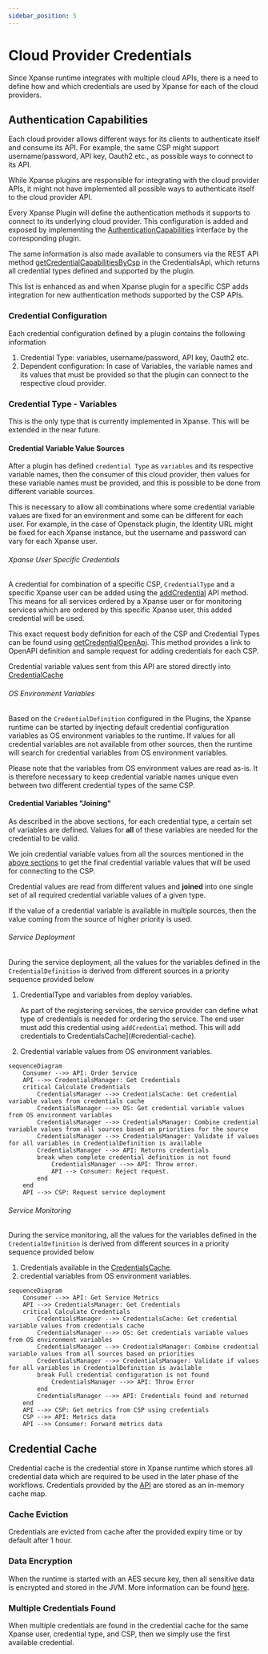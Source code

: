 ```yaml
---
sidebar_position: 5
---
```

# Cloud Provider Credentials

Since Xpanse runtime integrates with multiple cloud APIs, there is a need to define how and which credentials are used
by Xpanse for each of the cloud providers.

## Authentication Capabilities

Each cloud provider allows different ways for its clients to authenticate itself and consume its API.
For example, the same CSP might support username/password, API key, Oauth2 etc., as possible ways to connect to its API.

While Xpanse plugins are responsible for integrating with the cloud provider APIs,
it might not have implemented all possible ways to authenticate itself to the cloud provider API.

Every Xpanse Plugin will define the authentication methods it supports to connect to its underlying cloud provider.
This configuration is added and exposed by implementing
the [AuthenticationCapabilities](https://github.com/eclipse-xpanse/xpanse/blob/main/modules/credential/src/main/java/org/eclipse/xpanse/modules/credential/AuthenticationCapabilities.java)
interface by the corresponding plugin.

The same information is also made available to consumers via the REST API
method [getCredentialCapabilitiesByCsp](https://eclipse-xpanse.github.io/xpanse-website/docs/api/#tag/Credentials-Management/operation/getCredentialDefinitionsByCsp)
in the CredentialsApi, which returns all credential types defined and supported by the plugin.

This list is enhanced as and when Xpanse plugin for a specific CSP adds integration for new authentication methods
supported by the CSP APIs.

### Credential Configuration

Each credential configuration defined by a plugin contains the following information

1. Credential Type: variables, username/password, API key, Oauth2 etc.
2. Dependent configuration: In case of Variables, the variable names and its values that must be provided so that the
   plugin can connect to the respective cloud provider.

### Credential Type - Variables

This is the only type that is currently implemented in Xpanse. This will be extended in the near future.

#### Credential Variable Value Sources

After a plugin has defined `credential Type` as `variables` and its respective variable names, then the consumer of this
cloud provider, then values for these variable names must be provided, and this is possible to be done from different
variable sources.

This is necessary to allow all combinations where some credential variable values are fixed for an environment
and some can be different for each user.
For example, in the case of Openstack plugin, the Identity URL might be fixed for each
Xpanse instance, but the username and password can vary for each Xpanse user.

###### Xpanse User Specific Credentials

A credential for combination of a specific CSP, `CredentialType` and a specific Xpanse user can be added using
the [addCredential](https://eclipse-xpanse.github.io/xpanse-website/docs/api/#tag/Credentials-Management/operation/addCredential)
API method.
This means for all services ordered by a Xpanse user or for monitoring services which are ordered by this
specific Xpanse user, this added credential will be used.

This exact request body definition for each of the CSP and Credential Types can be found
using [getCredentialOpenApi](https://eclipse-xpanse.github.io/xpanse-website/docs/api/#tag/Services-Available/operation/getCredentialOpenApi).
This method provides a link to OpenAPI definition and sample request for adding credentials for each CSP.

Credential variable values sent from this API are stored directly into [CredentialCache](#credential-cache)

###### OS Environment Variables

Based on the `CredentialDefinition` configured in the Plugins, the Xpanse runtime can be started by injecting default
credential configuration variables as OS environment variables to the runtime. If values for all credential variables
are not available from other sources, then the runtime will search for credential variables from OS environment
variables.

Please note that the variables from OS environment values are read as-is. It is therefore necessary to keep credential
variable names unique even between two different credential types of the same CSP.

#### Credential Variables "Joining"

As described in the above sections, for each credential type, a certain set of variables are defined. Values for **all**
of these variables are needed for the credential to be valid.

We join credential variable values from all the sources
mentioned in the [above sections](#Credential-Variable-Value-Sources)
to get the final credential variable values that will be used for connecting to the CSP.

Credential values are read from different values and **joined** into one single set of all required credential variable
values of a given type.

If the value of a credential variable is available in multiple sources, then the value coming from the source of higher
priority is used.

###### Service Deployment

During the service deployment, all the values for the variables defined in the `CredentialDefinition` is derived from
different sources in a priority sequence provided below

1. CredentialType and variables from deploy variables.

    As part of the registering services, the service provider can define what type of credentials is needed for ordering
    the service.
    The end user must add this credential using `addCredential` method.
    This will add credentials to CredentialsCache](#credential-cache).

2. Credential variable values from OS environment variables.

```mermaid
sequenceDiagram
    Consumer -->> API: Order Service
    API -->> CredentialsManager: Get Credentials
    critical Calculate Credentials
        CredentialsManager -->> CredentialsCache: Get credential variable values from credentials cache
        CredentialsManager -->> OS: Get credential variable values from OS environment variables
        CredentialsManager -->> CredentialsManager: Combine credential variable values from all sources based on priorities for the source
        CredentialsManager -->> CredentialsManager: Validate if values for all variables in CredentialDefinition is available
        CredentialsManager -->> API: Returns credentials
        break when complete credential definition is not found
            CredentialsManager -->> API: Throw error.
            API --> Consumer: Reject request.
        end
    end
    API -->> CSP: Request service deployment
```

###### Service Monitoring

During the service monitoring, all the values for the variables defined in the `CredentialDefinition` is derived from
different sources in a priority sequence provided below

1. Credentials available in the [CredentialsCache](#credential-cache).
2. credential variables from OS environment variables.

```mermaid
sequenceDiagram
    Consumer -->> API: Get Service Metrics
    API -->> CredentialsManager: Get Credentials
    critical Calculate Credentials
        CredentialsManager -->> CredentialsCache: Get credential variable values from credentials cache
        CredentialsManager -->> OS: Get credentials variable values from OS environment variables
        CredentialsManager -->> CredentialsManager: Combine credential variable values from all sources based on priorities
        CredentialsManager -->> CredentialsManager: Validate if values for all variables in CredentialDefinition is available
        break Full credential configuration is not found
            CredentialsManager -->> API: Throw Error
        end
        CredentialsManager -->> API: Credentials found and returned
    end
    API -->> CSP: Get metrics from CSP using credentials
    CSP -->> API: Metrics data
    API -->> Consumer: Forward metrics data
```

## Credential Cache

Credential cache is the credential store in Xpanse runtime which stores all credential data which are required to be
used in the later phase of the workflows.
Credentials provided by the [API](#xpanse-user-specific-credentials) are stored as an in-memory cache map.

### Cache Eviction

Credentials are evicted from cache after the provided expiry time or by default after 1 hour.

### Data Encryption

When the runtime is started with an AES secure key, then all sensitive data is encrypted and stored in the JVM.
More information can be found [here](https://github.com/eclipse-xpanse/xpanse#sensitive-parameters-handling).

### Multiple Credentials Found

When multiple credentials are found in the credential cache for the same Xpanse user, credential type, and CSP, then we
simply use the first available credential.
